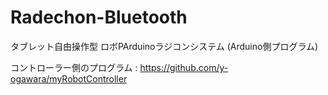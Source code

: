 # Radechon-Bluetooth
タブレット自由操作型 ロボPArduinoラジコンシステム (Arduino側プログラム)

コントローラー側のプログラム : https://github.com/y-ogawara/myRobotController  


